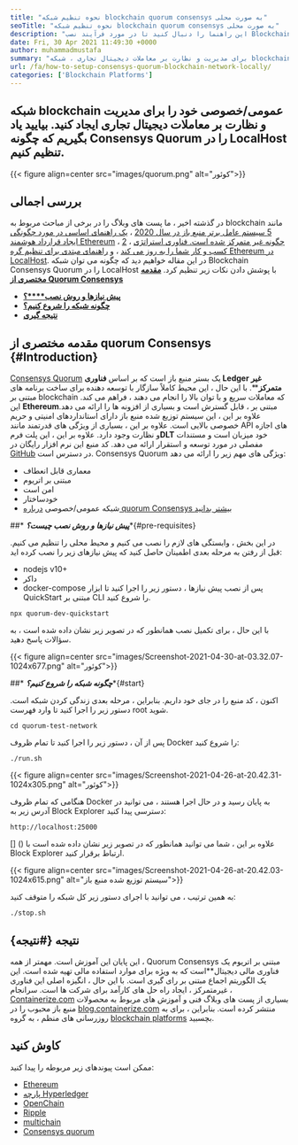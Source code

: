 ```yaml
---
title: "نحوه تنظیم شبکه blockchain quorum consensys به صورت محلی" 
seoTitle: "نحوه تنظیم شبکه blockchain quorum consensys به صورت محلی" 
description: "این راهنما را دنبال کنید تا در مورد فرآیند نصب Blockchain quorum Consensys quorum در LocalHost بیاموزید. Consensys Quorum blockchain مبتنی بر اتر منبع باز است." 
date: Fri, 30 Apr 2021 11:49:30 +0000
author: muhammadmustafa
summary: "برای مدیریت و نظارت بر معاملات دیجیتال تجاری ، شبکه blockchain عمومی/خصوصی خود را ایجاد کنید. بیایید یاد بگیریم که چگونه Consensys Quorum را در LocalHost تنظیم کنیم." 
url: /fa/how-to-setup-consensys-quorum-blockchain-network-locally/
categories: ['Blockchain Platforms']
---
```


## شبکه blockchain عمومی/خصوصی خود را برای مدیریت و نظارت بر معاملات دیجیتال تجاری ایجاد کنید. بیایید یاد بگیریم که چگونه Consensys Quorum را در LocalHost تنظیم کنیم.

{{< figure align=center src="images/quorum.png" alt="کوئور">}}


## بررسی اجمالی
در گذشته اخیر ، ما پست های وبلاگ را در برخی از مباحث مربوط به blockchain مانند [5 سیستم عامل برتر منبع باز در سال 2020][1] ، [یک راهنمای اساسی در مورد چگونگی ایجاد قرارداد هوشمند Ethereum][2] ، [2] ، [چگونه غیر متمرکز شده است. فناوری استراتژی کسب و کار شما را به روز می کند][3] ، و [راهنمای مبتدی برای تنظیم گره Ethereum در LocalHost][4]. در این مقاله خواهیم دید که چگونه می توان شبکه Blockchain Consensys Quorum را در LocalHost با پوشش دادن نکات زیر تنظیم کرد.
**[مقدمه مختصری از Quorum Consensys][5]**
* **[پیش نیازها و روش نصب****؟][6]**
* **[چگونه شبکه را شروع کنیم؟][7]** 
* **[نتیجه گیری][8]** 

## **مقدمه مختصری از quorum Consensys** {#Introduction}

[Consensys Quorum][9] یک بستر منبع باز است که بر اساس **فناوری Ledger غیر متمرکز****. با این حال ، این محیط کاملاً سازگار با توسعه دهنده برای ساخت برنامه های مبتنی بر blockchain که معاملات سریع و با توان بالا را انجام می دهند ، فراهم می کند. این **Ethereum**مبتنی بر ، قابل گسترش است و بسیاری از افزونه ها را ارائه می دهد. علاوه بر این ، این سیستم توزیع شده منبع باز دارای استانداردهای امنیتی و حریم خصوصی بالایی است. علاوه بر این ، بسیاری از ویژگی های قدرتمند مانند API های اجازه و نظارت وجود دارد. علاوه بر این ، این پلت فرم**DLT** خود میزبان است و مستندات مفصلی در مورد توسعه و استقرار ارائه می دهد. کد منبع این نرم افزار رایگان در [GitHub][10] در دسترس است.
Consensys Quorum ویژگی های مهم زیر را ارائه می دهد:
  * معماری قابل انعطاف
  * مبتنی بر اتریوم
  * امن است
  * خودساختار
  * شبکه عمومی/خصوصی
[درباره quorum Consensys بیشتر بدانید][11]

##* ***پیش نیازها و روش نصب چیست؟****{#pre-requisites}

در این بخش ، وابستگی های لازم را نصب می کنیم و محیط محلی را تنظیم می کنیم. قبل از رفتن به مرحله بعدی اطمینان حاصل کنید که پیش نیازهای زیر را نصب کرده اید:
  * nodejs v10+
  * داکر
  * docker-compose
پس از نصب پیش نیازها ، دستور زیر را اجرا کنید تا ابزار QuickStart مبتنی بر CLI را شروع کنید.
```
npx quorum-dev-quickstart
```
با این حال ، برای تکمیل نصب همانطور که در تصویر زیر نشان داده شده است ، به سؤالات پاسخ دهید.

{{< figure align=center src="images/Screenshot-2021-04-30-at-03.32.07-1024x677.png" alt="کوئور">}}


##* ***چگونه شبکه را شروع کنیم؟****{#start}

اکنون ، کد منبع را در جای خود داریم. بنابراین ، مرحله بعدی زندگی کردن شبکه است.
دستور زیر را اجرا کنید تا وارد فهرست root شوید.
```
cd quorum-test-network
```
پس از آن ، دستور زیر را اجرا کنید تا تمام ظروف Docker را شروع کنید:
```
./run.sh
```

{{< figure align=center src="images/Screenshot-2021-04-26-at-20.42.31-1024x305.png" alt="کوئور">}}

هنگامی که تمام ظروف Docker به پایان رسید و در حال اجرا هستند ، می توانید در آدرس زیر به Block Explorer دسترسی پیدا کنید:
```
http://localhost:25000
```
[] ()
علاوه بر این ، شما می توانید همانطور که در تصویر زیر نشان داده شده است با Block Explorer ارتباط برقرار کنید.

{{< figure align=center src="images/Screenshot-2021-04-26-at-20.42.03-1024x615.png" alt="سیستم توزیع شده منبع باز">}}

به همین ترتیب ، می توانید با اجرای دستور زیر کل شبکه را متوقف کنید:
```
./stop.sh 
```

## نتیجه {#نتیجه}

این پایان این آموزش است. مهمتر از همه ، Quorum Consensys مبتنی بر اتریوم یک فناوری مالی دیجیتال**است که به ویژه برای موارد استفاده مالی تهیه شده است. این یک الگوریتم اجماع مبتنی بر رای گیری است. با این حال ، انگیزه اصلی این فناوری غیرمتمرکز ، ایجاد راه حل های کارآمد برای شرکت ها است.
سرانجام ، [Containerize.com][12] بسیاری از پست های وبلاگ فنی و آموزش های مربوط به محصولات منبع باز محبوب را در [blog.containerize.com][13] منتشر کرده است. بنابراین ، برای به روزرسانی های منظم ، به گروه [blockchain platforms][14] بچسبید.

## کاوش کنید
ممکن است پیوندهای زیر مربوطه را پیدا کنید:
  * [Ethereum][15]
  * [پارچه Hyperledger][16]
  * [OpenChain][17]
  * [Ripple][18]
  * [multichain][19]
  * [Consensys quorum][9]



[1]: https://blog.containerize.com/blockchain-platforms/top-5-open-source-blockchain-platforms-in-2020/
[2]: https://blog.containerize.com/
[3]: https://blog.containerize.com/2020/11/27/how-decentralized-technology-upgrades-your-business-strategy/
[4]: https://blog.containerize.com/2020/12/23/a-beginners-guide-to-setup-ethereum-node-on-localhost/
[5]: #Introduction
[6]: #pre-requisites
[7]: #start
[8]: #Conclusion
[9]: https://products.containerize.com/blockchain-platforms/consensys-quorum
[10]: https://github.com/ConsenSys/quorum
[11]: https://consensys.net/quorum/
[12]: https://www.containerize.com/
[13]: https://blog.containerize.com/
[14]: https://products.containerize.com/blockchain-platforms/
[15]: https://products.containerize.com/blockchain-platforms/ethereum
[16]: https://products.containerize.com/blockchain-platforms/hyperledger-fabric
[17]: https://products.containerize.com/blockchain-platforms/openchain
[18]: https://products.containerize.com/blockchain-platforms/ripple
[19]: https://products.containerize.com/blockchain-platforms/multichain
